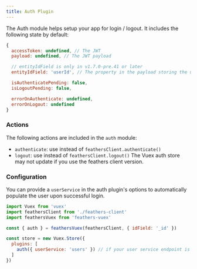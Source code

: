```yaml
---
title: Auth Plugin
---
```


The Auth module helps setup your app for login / logout.  It includes the following state by default:

```js
{
  accessToken: undefined, // The JWT
  payload: undefined, // The JWT payload

  // entityIdField is only in v1.7.0-pre.41 or later
  entityIdField: 'userId', // The property in the payload storing the user id

  isAuthenticatePending: false,
  isLogoutPending: false,

  errorOnAuthenticate: undefined,
  errorOnLogout: undefined
}
```

### Actions

The following actions are included in the `auth` module:

- `authenticate`: use instead of `feathersClient.authenticate()`
- `logout`: use instead of `feathersClient.logout()`
The Vuex auth store may not update if you use the feathers client version.

### Configuration

You can provide a `userService` in the auth plugin's options to automatically populate the user upon successful login.

```js
import Vuex from 'vuex'
import feathersClient from './feathers-client'
import feathersVuex from 'feathers-vuex'

const { auth } = feathersVuex(feathersClient, { idField: '_id' })

const store = new Vuex.Store({
  plugins: [
    auth({ userService: 'users' }) // if your user service endpoint is named 'users'
  ]
})
```
